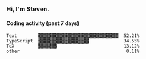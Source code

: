 ### Hi, I'm Steven.

#### Coding activity (past 7 days)
```
Text        ▓▓▓▓▓▓▓▓▓▓▓▓▓▓▓▓▓▓▓▓▓▓▓▓▓▓▓▓▓▓  52.21%
TypeScript  ▓▓▓▓▓▓▓▓▓▓▓▓▓▓▓▓▓▓▓             34.55%
TeX         ▓▓▓▓▓▓▓                         13.12%
other                                        0.11%
```
